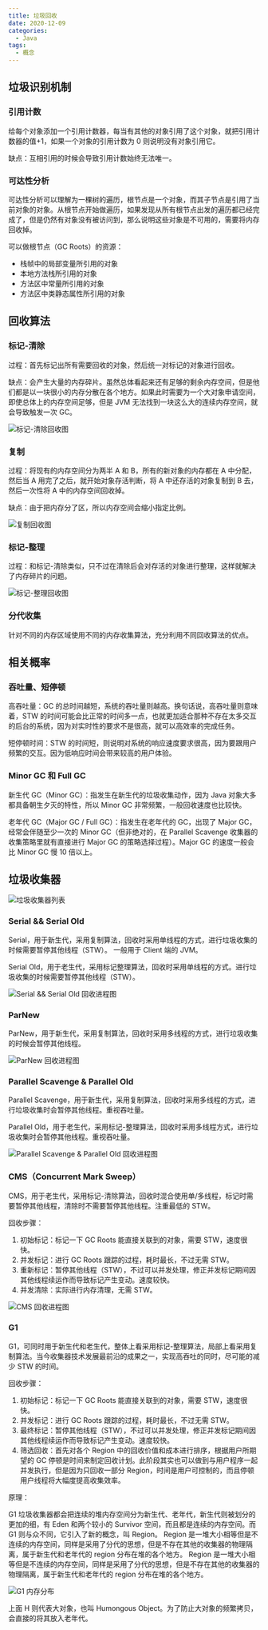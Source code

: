 ```yaml
---
title: 垃圾回收
date: 2020-12-09
categories:
  - Java
tags:
  - 概念
---
```


## 垃圾识别机制

### 引用计数

给每个对象添加一个引用计数器，每当有其他的对象引用了这个对象，就把引用计数器的值+1，如果一个对象的引用计数为 0 则说明没有对象引用它。

缺点：互相引用的时候会导致引用计数始终无法唯一。

### 可达性分析

可达性分析可以理解为一棵树的遍历，根节点是一个对象，而其子节点是引用了当前对象的对象。从根节点开始做遍历，如果发现从所有根节点出发的遍历都已经完成了，但是仍然有对象没有被访问到，那么说明这些对象是不可用的，需要将内存回收掉。

可以做根节点（GC Roots）的资源：

- 栈帧中的局部变量所引用的对象
- 本地方法栈所引用的对象
- 方法区中常量所引用的对象
- 方法区中类静态属性所引用的对象

## 回收算法

### 标记-清除

过程：首先标记出所有需要回收的对象，然后统一对标记的对象进行回收。

缺点：会产生大量的内存碎片。虽然总体看起来还有足够的剩余内存空间，但是他们都是以一块很小的内存分散在各个地方。如果此时需要为一个大对象申请空间，即使总体上的内存空间足够，但是 JVM 无法找到一块这么大的连续内存空间，就会导致触发一次 GC。

![标记-清除回收图](https://cdn.jsdelivr.net/gh/syfxlin/pic/2020/12/20201209194321.png)

### 复制

过程：将现有的内存空间分为两半 A 和 B，所有的新对象的内存都在 A 中分配，然后当 A 用完了之后，就开始对象存活判断，将 A 中还存活的对象复制到 B 去，然后一次性将 A 中的内存空间回收掉。

缺点：由于把内存分了区，所以内存空间会缩小指定比例。

![复制回收图](https://cdn.jsdelivr.net/gh/syfxlin/pic/2020/12/20201209194415.png)

### 标记-整理

过程：和标记-清除类似，只不过在清除后会对存活的对象进行整理，这样就解决了内存碎片的问题。

![标记-整理回收图](https://cdn.jsdelivr.net/gh/syfxlin/pic/2020/12/20201209194456.png)

### 分代收集

针对不同的内存区域使用不同的内存收集算法，充分利用不同回收算法的优点。

## 相关概率

### 吞吐量、短停顿

高吞吐量：GC 的总时间越短，系统的吞吐量则越高。换句话说，高吞吐量则意味着，STW 的时间可能会比正常的时间多一点，也就更加适合那种不存在太多交互的后台的系统，因为对实时性的要求不是很高，就可以高效率的完成任务。

短停顿时间：STW 的时间短，则说明对系统的响应速度要求很高，因为要跟用户频繁的交互。因为低响应时间会带来较高的用户体验。

### Minor GC 和 Full GC

新生代 GC（Minor GC）：指发生在新生代的垃圾收集动作，因为 Java 对象大多都具备朝生夕灭的特性，所以 Minor GC 非常频繁，一般回收速度也比较快。

老年代 GC（Major GC / Full GC）：指发生在老年代的 GC，出现了 Major GC，经常会伴随至少一次的 Minor GC（但非绝对的，在 Parallel Scavenge 收集器的收集策略里就有直接进行 Major GC 的策略选择过程）。Major GC 的速度一般会比 Minor GC 慢 10 倍以上。

## 垃圾收集器

![垃圾收集器列表](https://cdn.jsdelivr.net/gh/syfxlin/pic/2020/12/20201209202114.png)

### Serial && Serial Old

Serial，用于新生代，采用复制算法，回收时采用单线程的方式，进行垃圾收集的时候需要暂停其他线程（STW）。 一般用于 Client 端的 JVM。

Serial Old，用于老生代，采用标记整理算法，回收时采用单线程的方式。进行垃圾收集的时候需要暂停其他线程（STW）。

![Serial && Serial Old 回收进程图](https://cdn.jsdelivr.net/gh/syfxlin/pic/2020/12/20201209194813.png)

### ParNew

ParNew，用于新生代，采用复制算法，回收时采用多线程的方式，进行垃圾收集的时候会暂停其他线程。

![ParNew 回收进程图](https://cdn.jsdelivr.net/gh/syfxlin/pic/2020/12/20201209195124.png)

### Parallel Scavenge & Parallel Old

Parallel Scavenge，用于新生代，采用复制算法，回收时采用多线程的方式，进行垃圾收集时会暂停其他线程。重视吞吐量。

Parallel Old，用于老生代，采用标记-整理算法，回收时采用多线程方式，进行垃圾收集时会暂停其他线程。重视吞吐量。

![Parallel Scavenge & Parallel Old 回收进程图](https://cdn.jsdelivr.net/gh/syfxlin/pic/2020/12/20201209195731.png)

### CMS（Concurrent Mark Sweep）

CMS，用于老生代，采用标记-清除算法，回收时混合使用单/多线程，标记时需要暂停其他线程，清除时不需要暂停其他线程。注重最低的 STW。

回收步骤：

1. 初始标记：标记一下 GC Roots 能直接关联到的对象，需要 STW，速度很快。
2. 并发标记：进行 GC Roots 跟踪的过程，耗时最长，不过无需 STW。
3. 重新标记：暂停其他线程（STW），不过可以并发处理，修正并发标记期间因其他线程续运作而导致标记产生变动。速度较快。
4. 并发清除：实际进行内存清理，无需 STW。

![CMS 回收进程图](https://cdn.jsdelivr.net/gh/syfxlin/pic/2020/12/20201209200031.png)

### G1

G1，可同时用于新生代和老生代，整体上看采用标记-整理算法，局部上看采用复制算法。当今收集器技术发展最前沿的成果之一，实现高吞吐的同时，尽可能的减少 STW 的时间。

回收步骤：

1. 初始标记：标记一下 GC Roots 能直接关联到的对象，需要 STW，速度很快。
2. 并发标记：进行 GC Roots 跟踪的过程，耗时最长，不过无需 STW。
3. 最终标记：暂停其他线程（STW），不过可以并发处理，修正并发标记期间因其他线程续运作而导致标记产生变动。速度较快。
4. 筛选回收：首先对各个 Region 中的回收价值和成本进行排序，根据用户所期望的 GC 停顿是时间来制定回收计划。此阶段其实也可以做到与用户程序一起并发执行，但是因为只回收一部分 Region，时间是用户可控制的，而且停顿用户线程将大幅度提高收集效率。

原理：

G1 垃圾收集器都会把连续的堆内存空间分为新生代、老年代，新生代则被划分的更加的细，有 Eden 和两个较小的 Survivor 空间，而且都是连续的内存空间。而 G1 则与众不同，它引入了新的概念，叫 Region。
Region 是一堆大小相等但是不连续的内存空间，同样是采用了分代的思想，但是不存在其他的收集器的物理隔离，属于新生代和老年代的 region 分布在堆的各个地方。
Region 是一堆大小相等但是不连续的内存空间，同样是采用了分代的思想，但是不存在其他的收集器的物理隔离，属于新生代和老年代的 region 分布在堆的各个地方。

![G1 内存分布](https://cdn.jsdelivr.net/gh/syfxlin/pic/2020/12/20201209202027.png)

上面 H 则代表大对象，也叫 Humongous Object。为了防止大对象的频繁拷贝，会直接的将其放入老年代。
